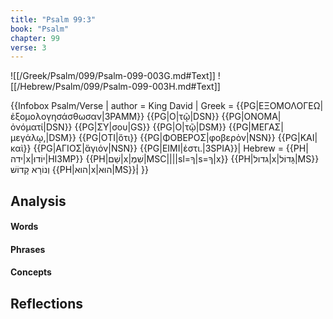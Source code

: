 ```yaml
---
title: "Psalm 99:3"
book: "Psalm"
chapter: 99
verse: 3
---
```

![[/Greek/Psalm/099/Psalm-099-003G.md#Text]]
![[/Hebrew/Psalm/099/Psalm-099-003H.md#Text]]

{{Infobox Psalm/Verse |
  author = King David |
  Greek = {{PG|ΕΞΟΜΟΛΟΓΕΩ|ἐξομολογησάσθωσαν|3PAMM}} {{PG|Ο|τῷ|DSN}} {{PG|ΟΝΟΜΑ|ὀνόματί|DSN}} {{PG|ΣΥ|σου|GS}} {{PG|Ο|τῷ|DSM}} {{PG|ΜΕΓΑΣ|μεγάλῳ,|DSM}} {{PG|ΟΤΙ|ὅτι}} {{PG|ΦΟΒΕΡΟΣ|φοβερὸν|NSN}} {{PG|ΚΑΙ|καὶ}} {{PG|ΑΓΙΟΣ|ἅγιόν|NSN}} {{PG|ΕΙΜΙ|ἐστι.|3SPIA}}|
  Hebrew = {{PH|ידה|x|יוֹדוּ|HI3MP}} {{PH|שֵׁם|x|שִׁמְ|MSC||||sl=ךָ|s=ךָ|x}} {{PH|גדול|x|גָּדוֹל|MS}}
וְנוֹרָא
קָדוֹשׁ
{{PH|הוא|x|הוּא|MS}}׃|
}}

## Analysis

#### Words

#### Phrases

#### Concepts

## Reflections
